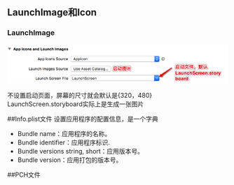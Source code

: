 ## LaunchImage和Icon

### LaunchImage

![](/assets/启动页面1.png)

不设置启动页面，屏幕的尺寸就会默认是{320，480}
LaunchScreen.storyboard实际上是生成一张图片


##Info.plist文件
设置应用程序的配置信息，是一个字典
- Bundle name：应用程序的名称。
- Bundle identifier：应用程序标识.
- Bundle versions string, short：应用版本号。
- Bundle version：应用打包的版本号。

##PCH文件
